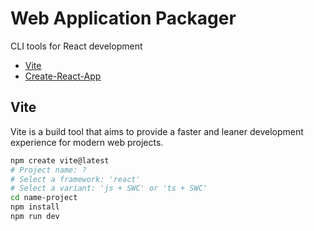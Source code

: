 # Web Application Packager

CLI tools for React development

- [Vite](https://vitejs.dev/)
- [Create-React-App](https://create-react-app.dev/)

## Vite

Vite is a build tool that aims to provide a faster and leaner development experience for modern web projects.

```bash
npm create vite@latest
# Project name: ?
# Select a framework: 'react'
# Select a variant: 'js + SWC' or 'ts + SWC'
cd name-project
npm install
npm run dev
```
